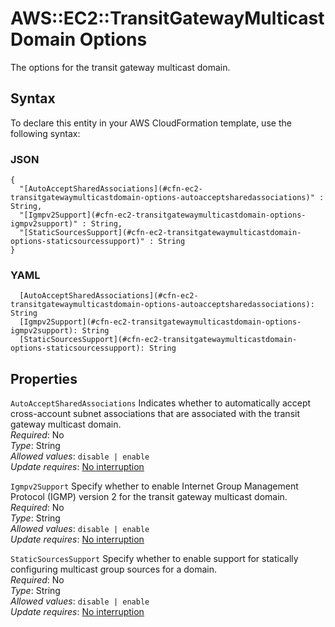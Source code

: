 # AWS::EC2::TransitGatewayMulticastDomain Options<a name="aws-properties-ec2-transitgatewaymulticastdomain-options"></a>

The options for the transit gateway multicast domain\.

## Syntax<a name="aws-properties-ec2-transitgatewaymulticastdomain-options-syntax"></a>

To declare this entity in your AWS CloudFormation template, use the following syntax:

### JSON<a name="aws-properties-ec2-transitgatewaymulticastdomain-options-syntax.json"></a>

```
{
  "[AutoAcceptSharedAssociations](#cfn-ec2-transitgatewaymulticastdomain-options-autoacceptsharedassociations)" : String,
  "[Igmpv2Support](#cfn-ec2-transitgatewaymulticastdomain-options-igmpv2support)" : String,
  "[StaticSourcesSupport](#cfn-ec2-transitgatewaymulticastdomain-options-staticsourcessupport)" : String
}
```

### YAML<a name="aws-properties-ec2-transitgatewaymulticastdomain-options-syntax.yaml"></a>

```
  [AutoAcceptSharedAssociations](#cfn-ec2-transitgatewaymulticastdomain-options-autoacceptsharedassociations): String
  [Igmpv2Support](#cfn-ec2-transitgatewaymulticastdomain-options-igmpv2support): String
  [StaticSourcesSupport](#cfn-ec2-transitgatewaymulticastdomain-options-staticsourcessupport): String
```

## Properties<a name="aws-properties-ec2-transitgatewaymulticastdomain-options-properties"></a>

`AutoAcceptSharedAssociations`  <a name="cfn-ec2-transitgatewaymulticastdomain-options-autoacceptsharedassociations"></a>
Indicates whether to automatically accept cross\-account subnet associations that are associated with the transit gateway multicast domain\.  
*Required*: No  
*Type*: String  
*Allowed values*: `disable | enable`  
*Update requires*: [No interruption](https://docs.aws.amazon.com/AWSCloudFormation/latest/UserGuide/using-cfn-updating-stacks-update-behaviors.html#update-no-interrupt)

`Igmpv2Support`  <a name="cfn-ec2-transitgatewaymulticastdomain-options-igmpv2support"></a>
Specify whether to enable Internet Group Management Protocol \(IGMP\) version 2 for the transit gateway multicast domain\.  
*Required*: No  
*Type*: String  
*Allowed values*: `disable | enable`  
*Update requires*: [No interruption](https://docs.aws.amazon.com/AWSCloudFormation/latest/UserGuide/using-cfn-updating-stacks-update-behaviors.html#update-no-interrupt)

`StaticSourcesSupport`  <a name="cfn-ec2-transitgatewaymulticastdomain-options-staticsourcessupport"></a>
Specify whether to enable support for statically configuring multicast group sources for a domain\.  
*Required*: No  
*Type*: String  
*Allowed values*: `disable | enable`  
*Update requires*: [No interruption](https://docs.aws.amazon.com/AWSCloudFormation/latest/UserGuide/using-cfn-updating-stacks-update-behaviors.html#update-no-interrupt)